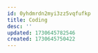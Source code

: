 ```yaml
---
id: 0yhdmrdn2myi3zz5vqfufkp
title: Coding
desc: ''
updated: 1730645782546
created: 1730645750422
---
```

